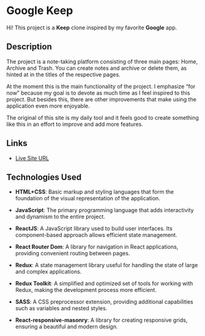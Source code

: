 # Google Keep

Hi! This project is a **Keep** clone inspired by my favorite **Google** app.

## Description

The project is a note-taking platform consisting of three main pages: Home, Archive and Trash. You can create notes and archive or delete them, as hinted at in the titles of the respective pages.

At the moment this is the main functionality of the project. I emphasize “for now” because my goal is to devote as much time as I feel inspired to this project. But besides this, there are other improvements that make using the application even more enjoyable.

The original of this site is my daily tool and it feels good to create something like this in an effort to improve and add more features.

## Links

- [Live Site URL](https://google-keep-topaz-beta.vercel.app)

## Technologies Used

- **HTML+CSS**: Basic markup and styling languages that form the foundation of the visual representation of the application.

- **JavaScript**: The primary programming language that adds interactivity and dynamism to the entire project.

- **ReactJS**: A JavaScript library used to build user interfaces. Its component-based approach allows efficient state management.

- **React Router Dom**: A library for navigation in React applications, providing convenient routing between pages.

- **Redux**: A state management library useful for handling the state of large and complex applications.

- **Redux Toolkit**: A simplified and optimized set of tools for working with Redux, making the development process more efficient.

- **SASS**: A CSS preprocessor extension, providing additional capabilities such as variables and nested styles.

- **React-responsive-masonry**: A library for creating responsive grids, ensuring a beautiful and modern design.

